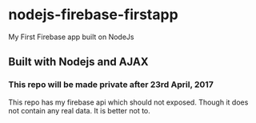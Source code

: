 # nodejs-firebase-firstapp
My First Firebase app built on NodeJs

## Built with Nodejs and AJAX

### This repo will be made private after 23rd April, 2017
This repo has my firebase api which should not exposed. Though it does not contain any real data. It is better not to.